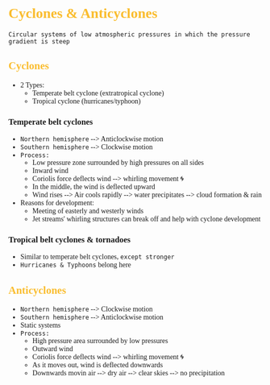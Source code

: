 <span style="font-family:'cascadia code'">

# <span style="color:#fabd2f">Cyclones & Anticyclones

```
Circular systems of low atmospheric pressures in which the pressure gradient is steep
```

## <span style="color:#fabd2f">Cyclones
- 2 Types:
  - Temperate belt cyclone (extratropical cyclone)
  - Tropical cyclone (hurricanes/typhoon)

### Temperate belt cyclones
- `Northern hemisphere` --> Anticlockwise motion
- `Southern hemisphere` --> Clockwise motion
- `Process:`
  - Low pressure zone surrounded by high pressures on all sides
  - Inward wind
  - Coriolis force deflects wind --> whirling movement 🌀
  - In the middle, the wind is deflected upward
  - Wind rises --> Air cools rapidly --> water precipitates --> cloud formation & rain
- Reasons for development:
  - Meeting of easterly and westerly winds
  - Jet streams' whirling structures can break off and help with cyclone development

### Tropical belt cyclones & tornadoes
- Similar to temperate belt cyclones, `except stronger`
- `Hurricanes & Typhoons` belong here

## <span style="color:#fabd2f">Anticyclones
- `Northern hemisphere` --> Clockwise motion
- `Southern hemisphere` --> Anticlockwise motion
- Static systems
- `Process:`
  - High pressure area surrounded by low pressures
  - Outward wind
  - Coriolis force deflects wind --> whirling movement 🌀
  - As it moves out, wind is deflected downwards
  - Downwards movin air --> dry air --> clear skies --> no precipitation